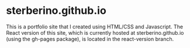# sterberino.github.io

This is a portfolio site that I created using HTML/CSS and Javascript. The React version of this site, which is currently hosted at sterberino.github.io 
(using the gh-pages package), is located in the react-version branch.
